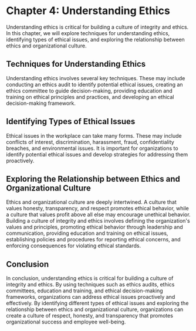Chapter 4: Understanding Ethics
===============================

Understanding ethics is critical for building a culture of integrity and ethics. In this chapter, we will explore techniques for understanding ethics, identifying types of ethical issues, and exploring the relationship between ethics and organizational culture.

Techniques for Understanding Ethics
-----------------------------------

Understanding ethics involves several key techniques. These may include conducting an ethics audit to identify potential ethical issues, creating an ethics committee to guide decision-making, providing education and training on ethical principles and practices, and developing an ethical decision-making framework.

Identifying Types of Ethical Issues
-----------------------------------

Ethical issues in the workplace can take many forms. These may include conflicts of interest, discrimination, harassment, fraud, confidentiality breaches, and environmental issues. It is important for organizations to identify potential ethical issues and develop strategies for addressing them proactively.

Exploring the Relationship between Ethics and Organizational Culture
--------------------------------------------------------------------

Ethics and organizational culture are deeply intertwined. A culture that values honesty, transparency, and respect promotes ethical behavior, while a culture that values profit above all else may encourage unethical behavior. Building a culture of integrity and ethics involves defining the organization's values and principles, promoting ethical behavior through leadership and communication, providing education and training on ethical issues, establishing policies and procedures for reporting ethical concerns, and enforcing consequences for violating ethical standards.

Conclusion
----------

In conclusion, understanding ethics is critical for building a culture of integrity and ethics. By using techniques such as ethics audits, ethics committees, education and training, and ethical decision-making frameworks, organizations can address ethical issues proactively and effectively. By identifying different types of ethical issues and exploring the relationship between ethics and organizational culture, organizations can create a culture of respect, honesty, and transparency that promotes organizational success and employee well-being.
